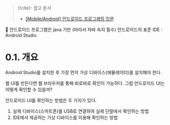 
>[!cite]- 참고 문서
> - [[Mobile/Android] 안드로이드 프로그래밍 입문](https://pangtrue.tistory.com/86)


📌 안드로이드 프로그램은 java 기반 (따라서 자바 숙지 필수)
	안드로이드의 표준 IDE : Android Studio



# 0.1. 개요

Android Studio를 설치한 후 가장 먼저 가상 디바이스(애뮬레이터)를 설치해야 한다.

웹 UI를 만든다면 웹 브라우저를 통해 바로바로 확인이 가능하다. 그럼 안드로이드 UI는 어떻게 확인할 수 있을까?

안드로이드 UI를 확인하는 방법은 두 가지가 있다.

1.  실제 디바이스(스마트폰)를 USB로 연결하여 실제 단말에서 확인하는 방법
2.  IDE에서 제공하는 가상 디바이스를 이용해 확인하는 방법